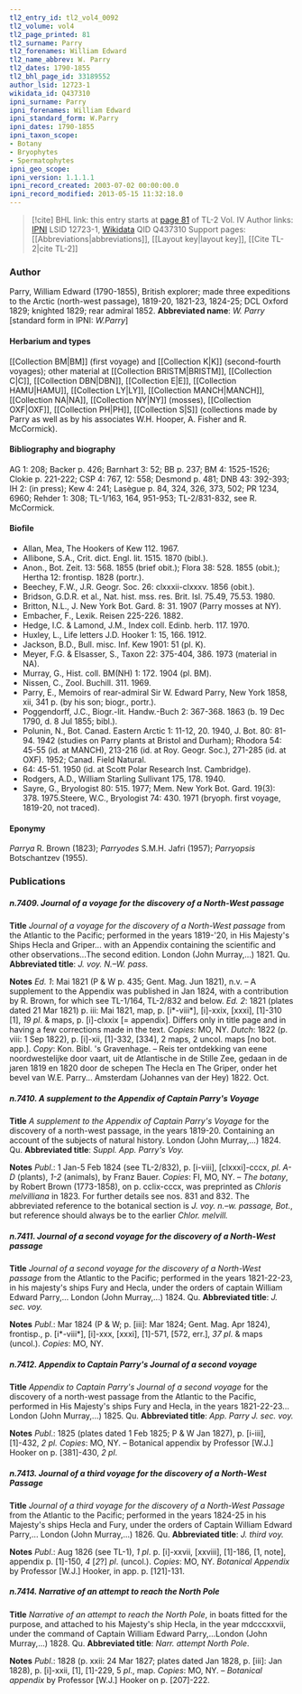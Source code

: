 ```yaml
---
tl2_entry_id: tl2_vol4_0092
tl2_volume: vol4
tl2_page_printed: 81
tl2_surname: Parry
tl2_forenames: William Edward
tl2_name_abbrev: W. Parry
tl2_dates: 1790-1855
tl2_bhl_page_id: 33189552
author_lsid: 12723-1
wikidata_id: Q437310
ipni_surname: Parry
ipni_forenames: William Edward
ipni_standard_form: W.Parry
ipni_dates: 1790-1855
ipni_taxon_scope: 
- Botany
- Bryophytes
- Spermatophytes
ipni_geo_scope: 
ipni_version: 1.1.1.1
ipni_record_created: 2003-07-02 00:00:00.0
ipni_record_modified: 2013-05-15 11:32:18.0
---
```


> [!cite] BHL link: this entry starts at [page 81](https://www.biodiversitylibrary.org/page/33189552) of TL-2 Vol. IV
> Author links: [IPNI](https://www.ipni.org/a/12723-1) LSID 12723-1, [Wikidata](https://www.wikidata.org/wiki/Q437310) QID Q437310
> Support pages: [[Abbreviations|abbreviations]], [[Layout key|layout key]], [[Cite TL-2|cite TL-2]]

### Author

Parry, William Edward (1790-1855), British explorer; made three expeditions to the Arctic (north-west passage), 1819-20, 1821-23, 1824-25; DCL Oxford 1829; knighted 1829; rear admiral 1852. 
**Abbreviated name**: *W. Parry* \[standard form in IPNI: *W.Parry*\]

#### Herbarium and types

[[Collection BM|BM]] (first voyage) and [[Collection K|K]] (second-fourth voyages); other material at [[Collection BRISTM|BRISTM]], [[Collection C|C]], [[Collection DBN|DBN]], [[Collection E|E]], [[Collection HAMU|HAMU]], [[Collection LY|LY]], [[Collection MANCH|MANCH]], [[Collection NA|NA]], [[Collection NY|NY]] (mosses), [[Collection OXF|OXF]], [[Collection PH|PH]], [[Collection S|S]] (collections made by Parry as well as by his associates W.H. Hooper, A. Fisher and R. McCormick).

#### Bibliography and biography

AG 1: 208; Backer p. 426; Barnhart 3: 52; BB p. 237; BM 4: 1525-1526; Clokie p. 221-222; CSP 4: 767, 12: 558; Desmond p. 481; DNB 43: 392-393; IH 2: (in press); Kew 4: 241; Lasègue p. 84, 324, 326, 373, 502; PR 1234, 6960; Rehder 1: 308; TL-1/163, 164, 951-953; TL-2/831-832, see R. McCormick.

#### Biofile

- Allan, Mea, The Hookers of Kew 112. 1967.
- Allibone, S.A., Crit. dict. Engl. lit. 1515. 1870 (bibl.).
- Anon., Bot. Zeit. 13: 568. 1855 (brief obit.); Flora 38: 528. 1855 (obit.); Hertha 12: frontisp. 1828 (portr.).
- Beechey, F.W., J.R. Geogr. Soc. 26: clxxxii-clxxxv. 1856 (obit.).
- Bridson, G.D.R. et al., Nat. hist. mss. res. Brit. Isl. 75.49, 75.53. 1980.
- Britton, N.L., J. New York Bot. Gard. 8: 31. 1907 (Parry mosses at NY).
- Embacher, F., Lexik. Reisen 225-226. 1882.
- Hedge, I.C. & Lamond, J.M., Index coll. Edinb. herb. 117. 1970.
- Huxley, L., Life letters J.D. Hooker 1: 15, 166. 1912.
- Jackson, B.D., Bull. misc. Inf. Kew 1901: 51 (pl. K).
- Meyer, F.G. & Elsasser, S., Taxon 22: 375-404, 386. 1973 (material in NA).
- Murray, G., Hist. coll. BM(NH) 1: 172. 1904 (pl. BM).
- Nissen, C., Zool. Buchill. 311. 1969.
- Parry, E., Memoirs of rear-admiral Sir W. Edward Parry, New York 1858, xii, 341 p. (by his son; biogr., portr.).
- Poggendorff, J.C., Biogr.-lit. Handw.-Buch 2: 367-368. 1863 (b. 19 Dec 1790, d. 8 Jul 1855; bibl.).
- Polunin, N., Bot. Canad. Eastern Arctic 1: 11-12, 20. 1940, J. Bot. 80: 81-94. 1942 (studies on Parry plants at Bristol and Durham); Rhodora 54: 45-55 (id. at MANCH), 213-216 (id. at Roy. Geogr. Soc.), 271-285 (id. at OXF). 1952; Canad. Field Natural.
- 64: 45-51. 1950 (id. at Scott Polar Research Inst. Cambridge).
- Rodgers, A.D., William Starling Sullivant 175, 178. 1940.
- Sayre, G., Bryologist 80: 515. 1977; Mem. New York Bot. Gard. 19(3): 378. 1975.Steere, W.C., Bryologist 74: 430. 1971 (bryoph. first voyage, 1819-20, not traced).

#### Eponymy

*Parrya* R. Brown (1823); *Parryodes* S.M.H. Jafri (1957); *Parryopsis* Botschantzev (1955).

### Publications

##### n.7409. Journal of a voyage for the discovery of a North-West passage

**Title**
*Journal of a voyage for the discovery of a North-West passage* from the Atlantic to the Pacific; performed in the years 1819-'20, in His Majesty's Ships Hecla and Griper... with an Appendix containing the scientific and other observations...The second edition. London (John Murray,...) 1821. Qu.
**Abbreviated title**: *J. voy. N.–W. pass.*

**Notes**
*Ed. 1*: Mai 1821 (P & W p. 435; Gent. Mag. Jun 1821), n.v. – A supplement to the Appendix was published in Jan 1824, with a contribution by R. Brown, for which see TL-1/164, TL-2/832 and below.
*Ed. 2*: 1821 (plates dated 21 Mar 1821) p. iii: Mai 1821, map, p. \[i\*-viii\*\], \[i\]-xxix, \[xxxi\], \[1\]-310 \[1\], *19 pl*. & maps, p. \[i\]-clxxix \[= appendix\]. Differs only in title page and in having a few corrections made in the text. *Copies*: MO, NY.
*Dutch*: 1822 (p. viii: 1 Sep 1822), p. \[i\]-xii, \[1\]-332, \[334\], 2 maps, 2 uncol. maps \[no bot. app.\]. *Copy*: Kon. Bibl. 's Gravenhage. – Reis ter ontdekking van eene noordwestelijke door vaart, uit de Atlantische in de Stille Zee, gedaan in de jaren 1819 en 1820 door de schepen The Hecla en The Griper, onder het bevel van W.E. Parry... Amsterdam (Johannes van der Hey) 1822. Oct.

##### n.7410. A supplement to the Appendix of Captain Parry's Voyage

**Title**
*A supplement to the Appendix of Captain Parry's Voyage* for the discovery of a north-west passage, in the years 1819-20. Containing an account of the subjects of natural history. London (John Murray,...) 1824. Qu.
**Abbreviated title**: *Suppl. App. Parry's Voy.*

**Notes**
*Publ*.: 1 Jan-5 Feb 1824 (see TL-2/832), p. \[i-viii\], \[clxxxi\]-cccx, *pl. A-D* (plants), *1-2* (animals), by Franz Bauer. *Copies*: FI, MO, NY. – *The botany*, by Robert Brown (1773-1858), on p. cclix-cccx, was preprinted as *Chloris melvilliana* in 1823. For further details see nos. 831 and 832. The abbreviated reference to the botanical section is *J. voy. n.–w. passage, Bot*., but reference should always be to the earlier *Chlor. melvill.*

##### n.7411. Journal of a second voyage for the discovery of a North-West passage

**Title**
*Journal of a second voyage for the discovery of a North-West passage* from the Atlantic to the Pacific; performed in the years 1821-22-23, in his majesty's ships Fury and Hecla, under the orders of captain William Edward Parry,... London (John Murray,...) 1824. Qu.
**Abbreviated title**: *J. sec. voy.*

**Notes**
*Publ*.: Mar 1824 (P & W; p. \[iii\]: Mar 1824; Gent. Mag. Apr 1824), frontisp., p. \[i\*-viii\*\], \[i\]-xxx, \[xxxi\], \[1\]-571, \[572, err.\], *37 pl*. & maps (uncol.). *Copies*: MO, NY.

##### n.7412. Appendix to Captain Parry's Journal of a second voyage

**Title**
*Appendix to Captain Parry's Journal of a second voyage* for the discovery of a north-west passage from the Atlantic to the Pacific, performed in His Majesty's ships Fury and Hecla, in the years 1821-22-23... London (John Murray,...) 1825. Qu.
**Abbreviated title**: *App. Parry J. sec. voy.*

**Notes**
*Publ*.: 1825 (plates dated 1 Feb 1825; P & W Jan 1827), p. \[i-iii\], \[1\]-432, *2 pl. Copies*: MO, NY. – Botanical appendix by Professor \[W.J.\] Hooker on p. \[381\]-430, *2 pl*.

##### n.7413. Journal of a third voyage for the discovery of a North-West Passage

**Title**
*Journal of a third voyage for the discovery of a North-West Passage* from the Atlantic to the Pacific; performed in the years 1824-25 in his Majesty's ships Hecla and Fury, under the orders of Captain William Edward Parry,... London (John Murray,...) 1826. Qu.
**Abbreviated title**: *J. third voy.*

**Notes**
*Publ*.: Aug 1826 (see TL-1), *1 pl*. p. \[i\]-xxvii, \[xxviii\], \[1\]-186, \[1, note\], appendix p. \[1\]-150, *4* \[*2*?\] *pl*. (uncol.). *Copies*: MO, NY. *Botanical Appendix* by Professor \[W.J.\] Hooker, in app. p. \[121\]-131.

##### n.7414. Narrative of an attempt to reach the North Pole

**Title**
*Narrative of an attempt to reach the North Pole*, in boats fitted for the purpose, and attached to his Majesty's ship Hecla, in the year mdcccxxvii, under the command of Captain William Edward Parry,...London (John Murray,...) 1828. Qu.
**Abbreviated title**: *Narr. attempt North Pole*.

**Notes**
*Publ*.: 1828 (p. xxii: 24 Mar 1827; plates dated Jan 1828, p. \[iii\]: Jan 1828), p. \[i\]-xxii, \[1\], \[1\]-229, 5 *pl*., map. *Copies*: MO, NY. – *Botanical appendix* by Professor \[W.J.\] Hooker on p. \[207\]-222.

